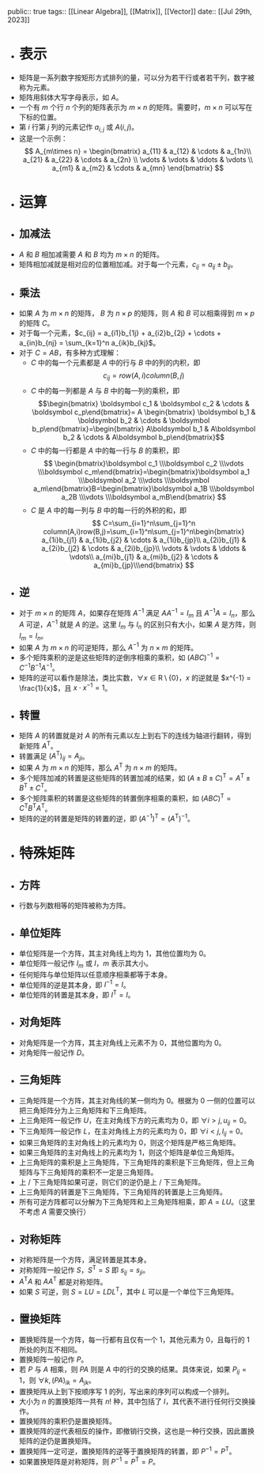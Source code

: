 public:: true
tags:: [[Linear Algebra]], [[Matrix]], [[Vector]] 
date:: [[Jul 29th, 2023]]

- # 表示
- 矩阵是一系列数字按矩形方式排列的量，可以分为若干行或者若干列，数字被称为元素。
- 矩阵用斜体大写字母表示，如 $A$。
- 一个有 $m$ 个行 $n$ 个列的矩阵表示为 $m\times n$ 的矩阵。需要时，$m\times n$ 可以写在下标的位置。
- 第 $i$ 行第 $j$ 列的元素记作 $a_{i,j}$ 或 $A(i,j)$。
- 这是一个示例：
  $$
  A_{m\times n} =
  \begin{bmatrix}
   a_{11} & a_{12} & \cdots & a_{1n}\\
   a_{21} & a_{22} & \cdots & a_{2n} \\
   \vdots & \vdots & \ddots  & \vdots  \\
   a_{m1} & a_{m2} & \cdots & a_{mn}
  \end{bmatrix}
  $$
- # 运算
- ## 加减法
- $A$ 和 $B$ 相加减需要 $A$ 和 $B$ 均为 $m\times n$ 的矩阵。
- 矩阵相加减就是相对应的位置相加减。对于每一个元素，$c_{ij} = a_{ij} \pm b_{ij}$。
- ## 乘法
- 如果 $A$ 为 $m\times n$ 的矩阵， $B$ 为 $n\times p$ 的矩阵，则 $A$ 和 $B$ 可以相乘得到 $m\times p$ 的矩阵 $C$。
- 对于每一个元素，$c_{ij} = a_{i1}b_{1j} + a_{i2}b_{2j} + \cdots + a_{in}b_{nj} = \sum_{k=1}^n a_{ik}b_{kj}$。
- 对于 $C=AB$，有多种方式理解：
	- $C$ 中的每一个元素都是 $A$ 中的行与 $B$ 中的列的内积，即
	  $$c_{ij} = row(A,i)column(B,j)$$
	- $C$ 中的每一列都是 $A$ 与 $B$ 中的每一列的乘积，即
	  $$\begin{bmatrix} \boldsymbol c_1 & \boldsymbol c_2 & \cdots & \boldsymbol c_p\end{bmatrix}= A \begin{bmatrix} \boldsymbol b_1 & \boldsymbol b_2 & \cdots & \boldsymbol b_p\end{bmatrix}=\begin{bmatrix} A\boldsymbol b_1 & A\boldsymbol b_2 & \cdots & A\boldsymbol b_p\end{bmatrix}$$
	- $C$ 中的每一行都是 $A$ 中的每一行与 $B$ 的乘积，即
	  $$
	  \begin{bmatrix}\boldsymbol c_1 \\\boldsymbol c_2 \\\vdots \\\boldsymbol c_m\end{bmatrix}=\begin{bmatrix}\boldsymbol a_1 \\\boldsymbol a_2 \\\vdots \\\boldsymbol a_m\end{bmatrix}B=\begin{bmatrix}\boldsymbol a_1B \\\boldsymbol a_2B \\\vdots \\\boldsymbol a_mB\end{bmatrix}
	  $$
	- $C$ 是 $A$ 中的每一列与 $B$ 中的每一行的外积的和，即
	  $$
	  C=\sum_{i=1}^n\sum_{j=1}^n column(A,i)row(B,j)=\sum_{i=1}^n\sum_{j=1}^n\begin{bmatrix} a_{1i}b_{j1} & a_{1i}b_{j2} & \cdots & a_{1i}b_{jp}\\ a_{2i}b_{j1} & a_{2i}b_{j2} & \cdots & a_{2i}b_{jp}\\ \vdots & \vdots & \ddots & \vdots\\ a_{mi}b_{j1} & a_{mi}b_{j2} & \cdots & a_{mi}b_{jp}\\\end{bmatrix}
	  $$
- ## 逆
- 对于 $m \times n$ 的矩阵 $A$，如果存在矩阵 $A^{-1}$ 满足 $AA^{-1} = I_m$ 且 $A^{-1}A = I_n$，那么 $A$ 可逆，$A^{-1}$ 就是 $A$ 的逆。这里 $I_m$ 与 $I_n$ 的区别只有大小，如果 $A$ 是方阵，则 $I_m=I_n$。
- 如果 $A$ 为 $m\times n$ 的可逆矩阵，那么 $A^{-1}$ 为 $n\times m$ 的矩阵。
- 多个矩阵乘积的逆是这些矩阵的逆倒序相乘的乘积，如 $(ABC)^{-1}=C^{-1}B^{-1}A^{-1}$。
- 矩阵的逆可以看作是除法，类比实数，$\forall x \in \mathrm R \setminus \{0\}$，$x$ 的逆就是 $x^{-1} = \frac{1}{x}$，且 $x \cdot x^{-1} = 1$。
- ## 转置
- 矩阵 $A$ 的转置就是对 $A$ 的所有元素以左上到右下的连线为轴进行翻转，得到新矩阵 $A^{\mathrm{T}}$。
- 转置满足 $(A^{\mathrm T})_{ij}=A_{ji}$。
- 如果 $A$ 为 $m\times n$ 的矩阵，那么 $A^{\mathrm{T}}$ 为 $n\times m$ 的矩阵。
- 多个矩阵加减的转置是这些矩阵的转置加减的结果，如 $(A \pm B \pm C)^{\mathrm{T}}=A^{\mathrm{T}} \pm B^{\mathrm{T}} \pm C^{\mathrm{T}}$。
- 多个矩阵乘积的转置是这些矩阵的转置倒序相乘的乘积，如 $(ABC)^{\mathrm{T}}=C^{\mathrm{T}}B^{\mathrm{T}}A^{\mathrm{T}}$。
- 矩阵的逆的转置是矩阵的转置的逆，即 $(A^{-1})^{\mathrm T} = (A^{\mathrm T})^{-1}$。
- # 特殊矩阵
- ## 方阵
- 行数与列数相等的矩阵被称为方阵。
- ## 单位矩阵
- 单位矩阵是一个方阵，其主对角线上均为 $1$，其他位置均为 $0$。
- 单位矩阵一般记作 $I_m$ 或 $I$，$m$ 表示其大小。
- 任何矩阵与单位矩阵以任意顺序相乘都等于本身。
- 单位矩阵的逆是其本身，即 $I^{-1}=I$。
- 单位矩阵的转置是其本身，即 $I^{\mathrm T} = I$。
- ## 对角矩阵
- 对角矩阵是一个方阵，其主对角线上元素不为 $0$，其他位置均为 $0$。
- 对角矩阵一般记作 $D$。
- ## 三角矩阵
- 三角矩阵是一个方阵，其主对角线的某一侧均为 $0$。根据为 $0$ 一侧的位置可以把三角矩阵分为上三角矩阵和下三角矩阵。
- 上三角矩阵一般记作 $U$，在主对角线下方的元素均为 $0$，即 $\forall i>j,u_{ij}=0$。
- 下三角矩阵一般记作 $L$，在主对角线上方的元素均为 $0$，即 $\forall i<j,l_{ij}=0$。
- 如果三角矩阵的主对角线上的元素均为 $0$，则这个矩阵是严格三角矩阵。
- 如果三角矩阵的主对角线上的元素均为 $1$，则这个矩阵是单位三角矩阵。
- 上三角矩阵的乘积是上三角矩阵，下三角矩阵的乘积是下三角矩阵，但上三角矩阵与下三角矩阵的乘积不一定是三角矩阵。
- 上 / 下三角矩阵如果可逆，则它们的逆仍是上 / 下三角矩阵。
- 上三角矩阵的转置是下三角矩阵，下三角矩阵的转置是上三角矩阵。
- 所有可逆方阵都可以分解为下三角矩阵和上三角矩阵相乘，即 $A=LU$。（这里不考虑 $A$ 需要交换行）
- ## 对称矩阵
- 对称矩阵是一个方阵，满足转置是其本身。
- 对称矩阵一般记作 $S$，$S^{\mathrm T} = S$ 即 $s_{ij} = s_{ji}$。
- $A^{\mathrm T}A$ 和 $AA^{\mathrm T}$ 都是对称矩阵。
- 如果 $S$ 可逆，则 $S = LU = LDL^{\mathrm T}$，其中 $L$ 可以是一个单位下三角矩阵。
- ## 置换矩阵
- 置换矩阵是一个方阵，每一行都有且仅有一个 $1$，其他元素为 $0$，且每行的 $1$ 所处的列互不相同。
- 置换矩阵一般记作 $P$。
- 若 $P$ 与 $A$ 相乘，则 $PA$ 则是 $A$ 中的行的交换的结果。具体来说，如果 $P_{ij} = 1$，则 $\forall k,(PA)_{ik} = A_{jk}$。
- 置换矩阵从上到下按顺序写 $1$ 的列，写出来的序列可以构成一个排列。
- 大小为 $n$ 的置换矩阵一共有 $n!$ 种，其中包括了 $I$，其代表不进行任何行交换操作。
- 置换矩阵的乘积仍是置换矩阵。
- 置换矩阵的逆代表相反的操作，即撤销行交换，这也是一种行交换，因此置换矩阵的逆仍是置换矩阵。
- 置换矩阵一定可逆，置换矩阵的逆等于置换矩阵的转置，即 $P^{-1} = P^{\mathrm T}$。
- 如果置换矩阵是对称矩阵，则 $P^{-1} = P^{\mathrm T} = P$。